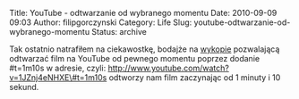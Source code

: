 Title: YouTube - odtwarzanie od wybranego momentu
Date: 2010-09-09 09:03
Author: filipgorczynski
Category: Life
Slug: youtube-odtwarzanie-od-wybranego-momentu
Status: archive

Tak ostatnio natrafiłem na ciekawostkę, bodajże na [wykopie](http://www.wykop.pl/) pozwalającą odtwarzać film na YouTube od pewnego momentu poprzez dodanie \#t=1m10s w adresie, czyli: http://www.youtube.com/watch?v=1JZnj4eNHXE\#t=1m10s odtworzy nam film zaczynając od 1 minuty i 10 sekund.
